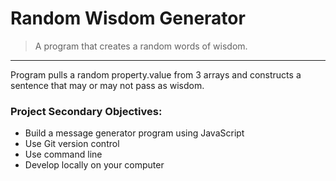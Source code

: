 # Random Wisdom Generator
>A program that creates a random words of wisdom.
---
Program pulls a random property.value from 3 arrays and constructs a sentence that may or may not pass as wisdom.

### Project Secondary Objectives:
* Build a message generator program using JavaScript
* Use Git version control
* Use command line
* Develop locally on your computer
